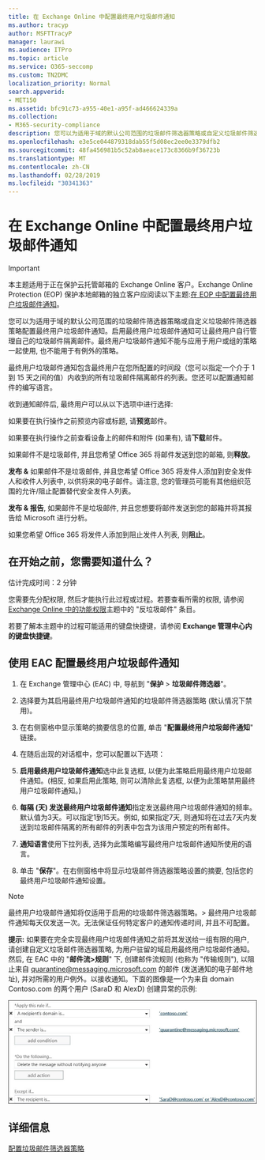 ```yaml
---
title: 在 Exchange Online 中配置最终用户垃圾邮件通知
ms.author: tracyp
author: MSFTTracyP
manager: laurawi
ms.audience: ITPro
ms.topic: article
ms.service: O365-seccomp
ms.custom: TN2DMC
localization_priority: Normal
search.appverid:
- MET150
ms.assetid: bfc91c73-a955-40e1-a95f-ad466624339a
ms.collection:
- M365-security-compliance
description: 您可以为适用于域的默认公司范围的垃圾邮件筛选器策略或自定义垃圾邮件筛选器策略配置最终用户垃圾邮件通知。
ms.openlocfilehash: e3e5ce044879318dab55f5d08ec2ee0e3379dfb2
ms.sourcegitcommit: 48fa456981b5c52ab8aeace173c8366b9f36723b
ms.translationtype: MT
ms.contentlocale: zh-CN
ms.lasthandoff: 02/28/2019
ms.locfileid: "30341363"
---
```

# <a name="configure-end-user-spam-notifications-in-exchange-online"></a>在 Exchange Online 中配置最终用户垃圾邮件通知

> [!IMPORTANT]
> 本主题适用于正在保护云托管邮箱的 Exchange Online 客户。Exchange Online Protection (EOP) 保护本地邮箱的独立客户应阅读以下主题:[在 EOP 中配置最终用户垃圾邮件通知](configure-end-user-spam-notifications-in-eop.md)。 
  
您可以为适用于域的默认公司范围的垃圾邮件筛选器策略或自定义垃圾邮件筛选器策略配置最终用户垃圾邮件通知。启用最终用户垃圾邮件通知可让最终用户自行管理自己的垃圾邮件隔离邮件。最终用户垃圾邮件通知不能与应用于用户或组的策略一起使用, 也不能用于有例外的策略。
  
最终用户垃圾邮件通知包含最终用户在您所配置的时间段（您可以指定一个介于 1 到 15 天之间的值）内收到的所有垃圾邮件隔离邮件的列表。您还可以配置通知邮件的编写语言。
  
收到通知邮件后, 最终用户可以从以下选项中进行选择:

如果要在执行操作之前预览内容或标题, 请**预览**邮件。

如果要在执行操作之前查看设备上的邮件和附件 (如果有), 请**下载**邮件。

如果邮件不是垃圾邮件, 并且您希望 Office 365 将邮件发送到您的邮箱, 则**释放**。

**发布 &** 如果邮件不是垃圾邮件, 并且您希望 Office 365 将发件人添加到安全发件人和收件人列表中, 以供将来的电子邮件。请注意, 您的管理员可能有其他组织范围的允许/阻止配置替代安全发件人列表。

**发布 & 报告**, 如果邮件不是垃圾邮件, 并且您想要将邮件发送到您的邮箱并将其报告给 Microsoft 进行分析。

如果您希望 Office 365 将发件人添加到阻止发件人列表, 则**阻止**。
  
## <a name="what-do-you-need-to-know-before-you-begin"></a>在开始之前，您需要知道什么？

估计完成时间：2 分钟
  
您需要先分配权限, 然后才能执行此过程或过程。若要查看所需的权限, 请参阅[Exchange Online 中的功能权限](http://technet.microsoft.com/library/15073ce1-0917-403b-8839-02a2ebc96e16.aspx)主题中的 "反垃圾邮件" 条目。 
  
若要了解本主题中的过程可能适用的键盘快捷键，请参阅 **Exchange 管理中心内的键盘快捷键**。
  
## <a name="use-the-eac-to-configure-end-user-spam-notifications"></a>使用 EAC 配置最终用户垃圾邮件通知

1. 在 Exchange 管理中心 (EAC) 中, 导航到 "**保护** \> **垃圾邮件筛选器**"。
    
2. 选择要为其启用最终用户垃圾邮件通知的垃圾邮件筛选器策略 (默认情况下禁用)。
    
3. 在右侧窗格中显示策略的摘要信息的位置, 单击 "**配置最终用户垃圾邮件通知**" 链接。 
    
4. 在随后出现的对话框中，您可以配置以下选项：
    
1. **启用最终用户垃圾邮件通知**选中此复选框, 以便为此策略启用最终用户垃圾邮件通知。(相反, 如果启用此策略, 则可以清除此复选框, 以便为此策略禁用最终用户垃圾邮件通知。) 
    
2. **每隔 (天) 发送最终用户垃圾邮件通知**指定发送最终用户垃圾邮件通知的频率。默认值为3天。可以指定1到15天。例如, 如果指定7天, 则通知将在过去7天内发送到垃圾邮件隔离的所有邮件的列表中包含为该用户预定的所有邮件。 
    
3. **通知语言**使用下拉列表, 选择为此策略编写最终用户垃圾邮件通知所使用的语言。 
    
5. 单击 "**保存**"。在右侧窗格中将显示垃圾邮件筛选器策略设置的摘要, 包括您的最终用户垃圾邮件通知设置。
    
> [!NOTE]
>  最终用户垃圾邮件通知将仅适用于启用的垃圾邮件筛选器策略。> 最终用户垃圾邮件通知每天仅发送一次。无法保证任何特定客户的通知传递时间, 并且不可配置。 
  
 **提示:** 如果要在完全实现最终用户垃圾邮件通知之前将其发送给一组有限的用户, 请创建自定义垃圾邮件筛选器策略, 为用户驻留的域启用最终用户垃圾邮件通知。然后, 在 EAC 中的 "**邮件流\>规则**" 下, 创建邮件流规则 (也称为 "传输规则"), 以阻止来自 quarantine@messaging.microsoft.com 的邮件 (发送通知的电子邮件地址), 并对所需的用户例外。以接收通知。下面的图像是一个为来自 domain Contoso.com 的两个用户 (SaraD 和 AlexD) 创建异常的示例: 
  
![测试最终用户垃圾邮件通知的传输规则](media/EOP-ESN-testspecificusers.jpg)
  
## <a name="for-more-information"></a>详细信息

[配置垃圾邮件筛选器策略](configure-your-spam-filter-policies.md)
  
